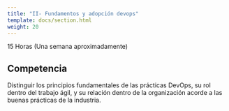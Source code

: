 ```yaml
---
title: "II- Fundamentos y adopción devops"
template: docs/section.html
weight: 20
---
```


15 Horas (Una semana aproximadamente)

## Competencia
Distinguir los principios fundamentales de las prácticas DevOps, su rol dentro del trabajo ágil, y su relación dentro de la organización acorde a las buenas prácticas de la industria.


